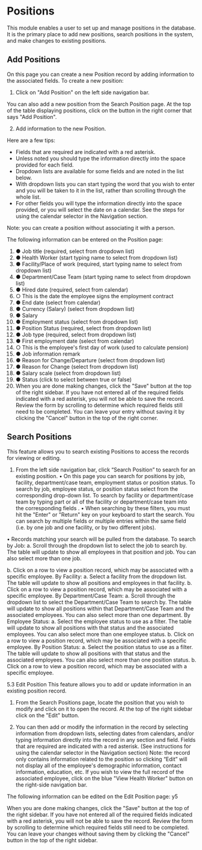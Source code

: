 # Positions

This module enables a user to set up and manage positions in the database. It is the primary place to add new positions, search positions in the system, and make changes to existing positions.

## Add Positions

On this page you can create a new Position record by adding information to the associated fields. To create a new position:

1. Click on "Add Position" on the left side navigation bar.

You can also add a new position from the Search Position page. At the top of the table displaying positions, click on the button in the right corner that says "Add Position".

2. Add information to the new Position.

Here are a few tips:

* Fields that are required are indicated with a red asterisk.
* Unless noted you should type the information directly into the space provided for each field.
* Dropdown lists are available for some fields and are noted in the list below.
* With dropdown lists you can start typing the word that you wish to enter and you will be taken to it in the list, rather than scrolling through the whole list.
* For other fields you will type the information directly into the space provided, or you will select the date on a calendar. See the steps for using the calendar selector in the Navigation section.

Note: you can create a position without associating it with a person.

 The following information can be entered on the Position page:

1. ● Job title (required, select from dropdown list)
2. ● Health Worker (start typing name to select from dropdown list)
3. ● Facility/Place of work (required, start typing name to select from dropdown list)
4. ● Department/Case Team (start typing name to select from dropdown list)
5. ● Hired date (required, select from calendar)
6. ○ This is the date the employee signs the employment contract
7. ● End date (select from calendar)
8. ● Currency (Salary) (select from dropdown list)
9. ● Salary
10. ● Employment status (select from dropdown list)
11. ● Position Status (required, select from dropdown list)
12. ● Job type (required, select from dropdown list)
13. ● First employment date (select from calendar)
14. ○ This is the employee's first day of work (used to calculate pension)
15. ● Job information remark
16. ● Reason for Change/Departure (select from dropdown list)
17. ● Reason for Change (select from dropdown list)
18. ● Salary scale (select from dropdown list)
19. ● Status (click to select between true or false)
3. When you are done making changes, click the "Save" button at the top of the right sidebar. If you have not entered all of the required fields indicated with a red asterisk, you will not be able to save the record. Review the form by scrolling to determine which required fields still need to be completed. You can leave your entry without saving it by clicking the "Cancel" button in the top of the right corner.

## Search Positions

This feature allows you to search existing Positions to access the records for viewing or editing.

1. From the left side navigation bar, click “Search Position” to search for an existing position.
• On this page you can search for positions by job, facility, department/case team, employment status or position status. To search by job, employee status, or position status select from the corresponding drop-down list. To search by facility or department/case team by typing part or all of the facility or department/case team into the corresponding fields .
• When searching by these filters, you must hit the "Enter" or "Return" key on your keyboard to start the search. You can search by multiple fields or multiple entries within the same field (i.e. by one job and one facility, or by two different jobs).

• Records matching your search will be pulled from the database.
To search by Job:
a. Scroll through the dropdown list to select the job to search by. The table will update to show all employees in that position and job. You can also select more than one job.

b. Click on a row to view a position record, which may be associated with a specific employee.
By Facility:
a. Select a facility from the dropdown list. The table will update to show all positions and employees in that facility.
b. Click on a row to view a position record, which may be associated with a specific employee.
By Department/Case Team:
a. Scroll through the dropdown list to select the Department/Case Team to search by. The table will update to show all positions within that Department/Case Team and the associated employees. You can also select more than one department.
By Employee Status:
a. Select the employee status to use as a filter. The table will update to show all positions with that status and the associated employees. You can also select more than one employee status.
b. Click on a row to view a position record, which may be associated with a specific employee.
By Position Status:
a. Select the position status to use as a filter. The table will update to show all positions with that status and the associated employees. You can also select more than one position status.
b. Click on a row to view a position record, which may be associated with a specific employee.

5.3 Edit Position
This feature allows you to add or update information in an existing position record.

1. From the Search Positions page, locate the position that you wish to modify and click on it to open the record. At the top of the right sidebar click on the "Edit" button.

2. You can then add or modify the information in the record by selecting information from dropdown lists, selecting dates from calendars, and/or typing information directly into the record in any section and field. Fields that are required are indicated with a red asterisk. (See instructions for using the calendar selector in the Navigation section)
Note: the record only contains information related to the position so clicking “Edit” will not display all of the employee's demographic information, contact information, education, etc. If you wish to view the full record of the associated employee, click on the blue "View Health Worker" button on the right-side navigation bar.

The following information can be edited on the Edit Position page:
y5

When you are done making changes, click the "Save" button at the top of the right sidebar. If you have not entered all of the required fields indicated with a red asterisk, you will not be able to save the record. Review the form by scrolling to determine which required fields still need to be completed. You can leave your changes without saving them by clicking the "Cancel" button in the top of the right sidebar.
